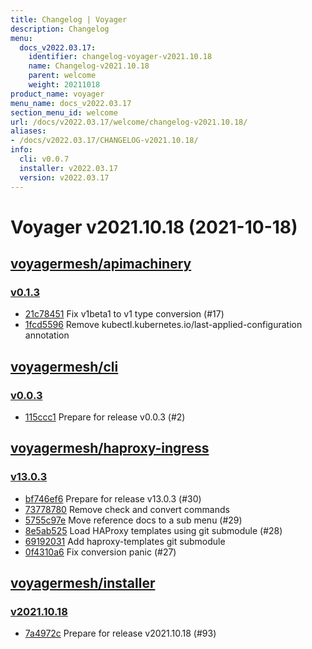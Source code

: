 ```yaml
---
title: Changelog | Voyager
description: Changelog
menu:
  docs_v2022.03.17:
    identifier: changelog-voyager-v2021.10.18
    name: Changelog-v2021.10.18
    parent: welcome
    weight: 20211018
product_name: voyager
menu_name: docs_v2022.03.17
section_menu_id: welcome
url: /docs/v2022.03.17/welcome/changelog-v2021.10.18/
aliases:
- /docs/v2022.03.17/CHANGELOG-v2021.10.18/
info:
  cli: v0.0.7
  installer: v2022.03.17
  version: v2022.03.17
---
```


# Voyager v2021.10.18 (2021-10-18)


## [voyagermesh/apimachinery](https://github.com/voyagermesh/apimachinery)

### [v0.1.3](https://github.com/voyagermesh/apimachinery/releases/tag/v0.1.3)

- [21c78451](https://github.com/voyagermesh/apimachinery/commit/21c78451) Fix v1beta1 to v1 type conversion (#17)
- [1fcd5596](https://github.com/voyagermesh/apimachinery/commit/1fcd5596) Remove kubectl.kubernetes.io/last-applied-configuration annotation



## [voyagermesh/cli](https://github.com/voyagermesh/cli)

### [v0.0.3](https://github.com/voyagermesh/cli/releases/tag/v0.0.3)

- [115ccc1](https://github.com/voyagermesh/cli/commit/115ccc1) Prepare for release v0.0.3 (#2)



## [voyagermesh/haproxy-ingress](https://github.com/voyagermesh/haproxy-ingress)

### [v13.0.3](https://github.com/voyagermesh/haproxy-ingress/releases/tag/v13.0.3)

- [bf746ef6](https://github.com/voyagermesh/haproxy-ingress/commit/bf746ef6) Prepare for release v13.0.3 (#30)
- [73778780](https://github.com/voyagermesh/haproxy-ingress/commit/73778780) Remove check and convert commands
- [5755c97e](https://github.com/voyagermesh/haproxy-ingress/commit/5755c97e) Move reference docs to a sub menu (#29)
- [8e5ab525](https://github.com/voyagermesh/haproxy-ingress/commit/8e5ab525) Load HAProxy templates using git submodule (#28)
- [69192031](https://github.com/voyagermesh/haproxy-ingress/commit/69192031) Add haproxy-templates git submodule
- [0f4310a6](https://github.com/voyagermesh/haproxy-ingress/commit/0f4310a6) Fix conversion panic (#27)



## [voyagermesh/installer](https://github.com/voyagermesh/installer)

### [v2021.10.18](https://github.com/voyagermesh/installer/releases/tag/v2021.10.18)

- [7a4972c](https://github.com/voyagermesh/installer/commit/7a4972c) Prepare for release v2021.10.18 (#93)




